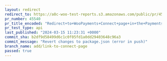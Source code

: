 ```yaml
---
layout: redirect
redirect_to: https://a8c-woo-test-reports.s3.amazonaws.com/public/pr/45540/api/index.html
pr_number: 45540
pr_title_encoded: "Redirect+to+WooPayments+Connect+page+in+the+Payments+task"
pr_test_type: api
last_published: "2024-03-15 11:23:31 +0000"
commit_sha: b2df9d58499d6c1c0f05fd1a0dd29403648c96a3
commit_message: "Revert changes to package.json (error in push)"
branch_name: add/link-to-connect-page
passed: true
---
```

